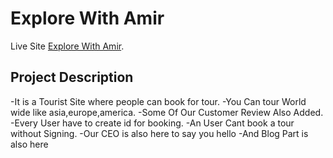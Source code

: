# Explore With Amir

Live Site [Explore With Amir](https://explorewithamir-9b4eb.web.app/).

## Project Description

-It is a Tourist Site where people can book for tour.
-You Can tour World wide like asia,europe,america.
-Some Of Our Customer Review Also Added.
-Every User have to create id for booking.
-An User Cant book a tour without Signing.
-Our CEO is also here to say you hello
-And Blog Part is also here
